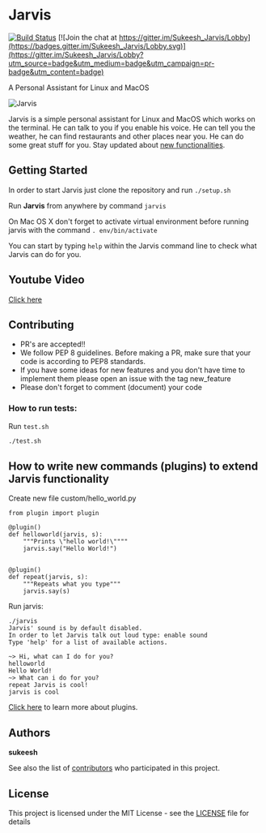 # Jarvis

[![Build Status](https://travis-ci.org/sukeesh/Jarvis.svg?branch=master)](https://travis-ci.org/sukeesh/Jarvis) [![Join the chat at https://gitter.im/Sukeesh_Jarvis/Lobby](https://badges.gitter.im/Sukeesh_Jarvis/Lobby.svg)](https://gitter.im/Sukeesh_Jarvis/Lobby?utm_source=badge&utm_medium=badge&utm_campaign=pr-badge&utm_content=badge)

A Personal Assistant for Linux and MacOS

![Jarvis](http://i.imgur.com/xZ8x9ES.jpg)

Jarvis is a simple personal assistant for Linux and MacOS which works on the terminal. He can talk to you if you enable his voice. He can tell you the weather, he can find restaurants and other places near you. He can do some great stuff for you. Stay updated about [new functionalities](NEW_FUNCTIONALITIES.md).

## Getting Started

In order to start Jarvis just clone the repository and run `./setup.sh`

Run **Jarvis** from anywhere by command `jarvis`

On Mac OS X don't forget to activate virtual environment before running jarvis with the command `. env/bin/activate`

You can start by typing `help` within the Jarvis command line to check what Jarvis can do for you.


## Youtube Video

[Click here](https://www.youtube.com/watch?v=PR-nxqmG3V8)

## Contributing

- PR's are accepted!!
- We follow PEP 8 guidelines. Before making a PR, make sure that your code is according to PEP8 standards.
- If you have some ideas for new features and you don't have time to implement them please open an issue with the tag new_feature
- Please don't forget to comment (document) your code

 ### How to run tests:
 
 Run `test.sh`
 ```bash
 ./test.sh
 ```

## How to write new commands (plugins) to extend Jarvis functionality

Create new file custom/hello_world.py

```
from plugin import plugin

@plugin()
def helloworld(jarvis, s):
    """Prints \"hello world!\""""
    jarvis.say("Hello World!")


@plugin()
def repeat(jarvis, s):
    """Repeats what you type"""
    jarvis.say(s)
```

Run jarvis:
```
./jarvis
Jarvis' sound is by default disabled.
In order to let Jarvis talk out loud type: enable sound
Type 'help' for a list of available actions.

~> Hi, what can I do for you?
helloworld
Hello World!
~> What can i do for you?
repeat Jarvis is cool!
jarvis is cool
```

[Click here](PLUGINS.md) to learn more about plugins.


## Authors

 **sukeesh**

See also the list of [contributors](https://github.com/sukeesh/Jarvis/graphs/contributors) who participated in this project.

## License

This project is licensed under the MIT License - see the [LICENSE](LICENSE) file for details
